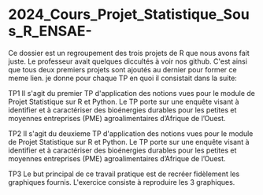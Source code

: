 # 2024_Cours_Projet_Statistique_Sous_R_ENSAE-
Ce dossier est un regroupement des trois projets de R que nous avons fait juste. Le professeur avait quelques diccultés à voir nos github. C'est ainsi que tous deux premiers projets sont ajoutés au dernier pour former ce meme lien. je donne pour chaque TP en quoi il consistait dans la suite: 

TP1
Il s'agit du premier TP d'application des notions vues pour le module de Projet Statistique sur R et Python. Le TP porte sur une enquête visant à identifier et à caractériser des bioénergies durables pour les petites et moyennes entreprises (PME) agroalimentaires d’Afrique de l’Ouest.

TP2
Il s'agit du deuxieme TP d'application des notions vues pour le module de Projet Statistique sur R et Python. Le TP porte sur une enquête visant à identifier et à caractériser des bioénergies durables pour les petites et moyennes entreprises (PME) agroalimentaires d’Afrique de l’Ouest.

TP3
Le but principal de ce travail pratique est de recréer fidèlement les graphiques fournis. L'exercice consiste à reproduire les 3 graphiques.
